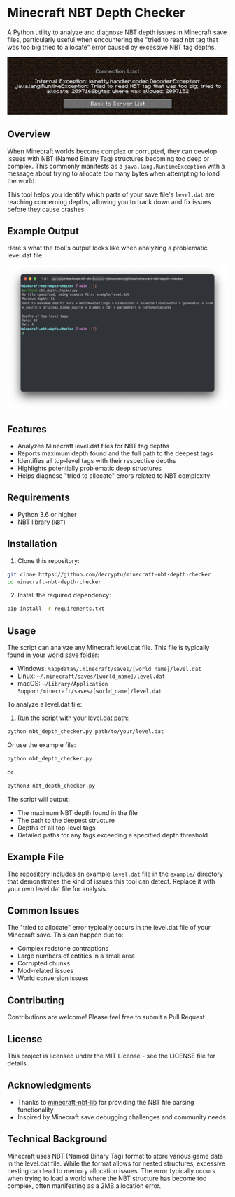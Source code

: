 # Minecraft NBT Depth Checker

A Python utility to analyze and diagnose NBT depth issues in Minecraft save files, particularly useful when encountering the "tried to read nbt tag that was too big tried to allocate" error caused by excessive NBT tag depths.

![Minecraft NBT Error](img/error.png)

## Overview

When Minecraft worlds become complex or corrupted, they can develop issues with NBT (Named Binary Tag) structures becoming too deep or complex. This commonly manifests as a `java.lang.RuntimeException` with a message about trying to allocate too many bytes when attempting to load the world.

This tool helps you identify which parts of your save file's `level.dat` are reaching concerning depths, allowing you to track down and fix issues before they cause crashes.

## Example Output

Here's what the tool's output looks like when analyzing a problematic level.dat file:

![Analysis Result](img/result.png)

## Features

- Analyzes Minecraft level.dat files for NBT tag depths
- Reports maximum depth found and the full path to the deepest tags
- Identifies all top-level tags with their respective depths
- Highlights potentially problematic deep structures
- Helps diagnose "tried to allocate" errors related to NBT complexity

## Requirements

- Python 3.6 or higher
- NBT library (`NBT`)

## Installation

1. Clone this repository:

```bash
git clone https://github.com/decryptu/minecraft-nbt-depth-checker
cd minecraft-nbt-depth-checker
```

2. Install the required dependency:

```bash
pip install -r requirements.txt
```

## Usage

The script can analyze any Minecraft level.dat file. This file is typically found in your world save folder:

- Windows: `%appdata%/.minecraft/saves/[world_name]/level.dat`
- Linux: `~/.minecraft/saves/[world_name]/level.dat`
- macOS: `~/Library/Application Support/minecraft/saves/[world_name]/level.dat`

To analyze a level.dat file:

1. Run the script with your level.dat path:

```bash
python nbt_depth_checker.py path/to/your/level.dat
```

Or use the example file:

```bash
python nbt_depth_checker.py
```

or

```bash
python3 nbt_depth_checker.py
```

The script will output:

- The maximum NBT depth found in the file
- The path to the deepest structure
- Depths of all top-level tags
- Detailed paths for any tags exceeding a specified depth threshold

## Example File

The repository includes an example `level.dat` file in the `example/` directory that demonstrates the kind of issues this tool can detect. Replace it with your own level.dat file for analysis.

## Common Issues

The "tried to allocate" error typically occurs in the level.dat file of your Minecraft save. This can happen due to:

- Complex redstone contraptions
- Large numbers of entities in a small area
- Corrupted chunks
- Mod-related issues
- World conversion issues

## Contributing

Contributions are welcome! Please feel free to submit a Pull Request.

## License

This project is licensed under the MIT License - see the LICENSE file for details.

## Acknowledgments

- Thanks to [minecraft-nbt-lib](https://github.com/twoolie/NBT) for providing the NBT file parsing functionality
- Inspired by Minecraft save debugging challenges and community needs

## Technical Background

Minecraft uses NBT (Named Binary Tag) format to store various game data in the level.dat file. While the format allows for nested structures, excessive nesting can lead to memory allocation issues. The error typically occurs when trying to load a world where the NBT structure has become too complex, often manifesting as a 2MB allocation error.
